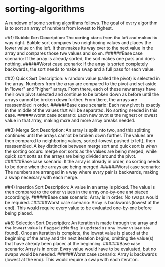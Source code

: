 # sorting-algorithms

A rundown of some sorting algorithms follows.  The goal of every algorithm is to sort an array of numbers from lowest to highest.

##1) Bubble Sort
Description: The sorting starts from the left and makes its way right.  Bubble sort compares two neighboring values and places the lower value on the left.  It then makes its way over to the next value in the array and compares those two values and so on.
######Base case scenario:
If the array is already sorted, the sort makes one pass and does nothing.
######Worst case scenario:
If the array is sorted completely backwards, the sort needs to make a swap and a full pass for each value.

##2) Quick Sort
Description: A random value (called the pivot) is selected in the array.  Numbers from the array are compared to the pivot and set aside in "lower" and "higher" arrays.  From there, each of these new arrays have their own pivot selected and continue to be broken down as before until the arrays cannot be broken down further.  From there, the arrays are reassembled in order.
######Base case scenario:
Each new pivot is exactly in the middle of the values that will be separated.  No sorting needed in this case.
######Worst case scenario:
Each new pivot is the highest or lowest value in that array, making more and more array breaks needed.

##3) Merge Sort
Description: An array is split into two, and this splitting continues until the arrays cannot be broken down further.  The values are then compared to neighboring values, sorted (lowest pushed to left), then reassembled.  A key distinction between merge sort and quick sort is _when_ the sorting occurs: merge sort sorts as the values are being merged, while quick sort sorts as the arrays are being divided around the pivot.
######Base case scenario:
If the array is already in order, no sorting needs to be done when the arrays are being merged.
######Worst case scenario:
The numbers are arranged in a way where every pair is backwards, making a swap necessary with each merge.

##4) Insertion Sort
Description: A value in an array is picked.  The value is then compared to the other values in the array one-by-one and placed accordingly.
######Base case scenario:
Array is in order.  No swaps would be required.
######Worst case scenario:
Array is backwards (lowest at the end).  This would require every value to be evaluated one-by-one before being placed.

##5) Selection Sort
Description: An iteration is made through the array and the lowest value is flagged (this flag is updated as any lower values are found).  Once an iteration is complete, the lowest value is placed at the beginning of the array and the next iteration begins, omitting the value(s) that have already been placed at the beginning.
######Base case scenario:
Array is in order.  Every value would have to be evaluated, but no swaps would be needed.
######Worst case scenario:
Array is backwards (lowest at the end).  This would require a swap with each iteration.
